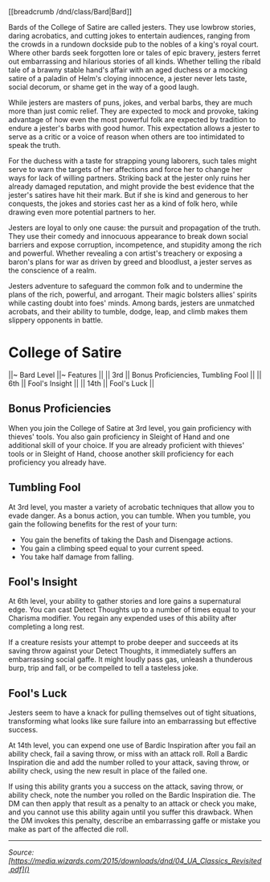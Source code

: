 [[breadcrumb /dnd/class/Bard|Bard]]

Bards of the College of Satire are called jesters. They use lowbrow stories, daring acrobatics, and cutting jokes to entertain audiences, ranging from the crowds in a rundown dockside pub to the nobles of a king's royal court. Where other bards seek forgotten lore or tales of epic bravery, jesters ferret out embarrassing and hilarious stories of all kinds. Whether telling the ribald tale of a brawny stable hand's affair with an aged duchess or a mocking satire of a paladin of Helm's cloying innocence, a jester never lets taste, social decorum, or shame get in the way of a good laugh.

While jesters are masters of puns, jokes, and verbal barbs, they are much more than just comic relief. They are expected to mock and provoke, taking advantage of how even the most powerful folk are expected by tradition to endure a jester's barbs with good humor. This expectation allows a jester to serve as a critic or a voice of reason when others are too intimidated to speak the truth.

For the duchess with a taste for strapping young laborers, such tales might serve to warn the targets of her affections and force her to change her ways for lack of willing partners. Striking back at the jester only ruins her already damaged reputation, and might provide the best evidence that the jester's satires have hit their mark. But if she is kind and generous to her conquests, the jokes and stories cast her as a kind of folk hero, while drawing even more potential partners to her.

Jesters are loyal to only one cause: the pursuit and propagation of the truth. They use their comedy and innocuous appearance to break down social barriers and expose corruption, incompetence, and stupidity among the rich and powerful. Whether revealing a con artist's treachery or exposing a baron's plans for war as driven by greed and bloodlust, a jester serves as the conscience of a realm.

Jesters adventure to safeguard the common folk and to undermine the plans of the rich, powerful, and arrogant. Their magic bolsters allies' spirits while casting doubt into foes' minds. Among bards, jesters are unmatched acrobats, and their ability to tumble, dodge, leap, and climb makes them slippery opponents in battle.

# College of Satire

||~ Bard Level ||~ Features ||
|| 3rd || Bonus Proficiencies, Tumbling Fool ||
|| 6th || Fool's Insight ||
|| 14th || Fool's Luck ||

## Bonus Proficiencies

When you join the College of Satire at 3rd level, you gain proficiency with thieves' tools. You also gain proficiency in Sleight of Hand and one additional skill of your choice. If you are already proficient with thieves' tools or in Sleight of Hand, choose another skill proficiency for each proficiency you already have.

## Tumbling Fool

At 3rd level, you master a variety of acrobatic techniques that allow you to evade danger. As a bonus action, you can tumble. When you tumble, you gain the following benefits for the rest of your turn:

* You gain the benefits of taking the Dash and Disengage actions.
* You gain a climbing speed equal to your current speed.
* You take half damage from falling.

## Fool's Insight

At 6th level, your ability to gather stories and lore gains a supernatural edge. You can cast Detect Thoughts up to a number of times equal to your Charisma modifier. You regain any expended uses of this ability after completing a long rest.

If a creature resists your attempt to probe deeper and succeeds at its saving throw against your Detect Thoughts, it immediately suffers an embarrassing social gaffe. It might loudly pass gas, unleash a thunderous burp, trip and fall, or be compelled to tell a tasteless joke.

## Fool's Luck

Jesters seem to have a knack for pulling themselves out of tight situations, transforming what looks like sure failure into an embarrassing but effective success.

At 14th level, you can expend one use of Bardic Inspiration after you fail an ability check, fail a saving throw, or miss with an attack roll. Roll a Bardic Inspiration die and add the number rolled to your attack, saving throw, or ability check, using the new result in place of the failed one.

If using this ability grants you a success on the attack, saving throw, or ability check, note the number you rolled on the Bardic Inspiration die. The DM can then apply that result as a penalty to an attack or check you make, and you cannot use this ability again until you suffer this drawback. When the DM invokes this penalty, describe an embarrassing gaffe or mistake you make as part of the affected die roll.

----

*Source: [https://media.wizards.com/2015/downloads/dnd/04_UA_Classics_Revisited.pdf]()*

